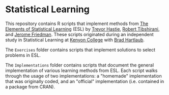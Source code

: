 # Statistical Learning
This repository contains R scripts that implement methods from [The Elements of Statistical Learning](http://statweb.stanford.edu/~tibs/ElemStatLearn/) (ESL) by [Trevor Hastie](http://web.stanford.edu/~hastie/), [Robert Tibshirani](http://statweb.stanford.edu/~tibs/), and [Jerome Friedman](https://statweb.stanford.edu/~jhf/). These scripts originated during an independent study in Statistical Learning at [Kenyon College](http://www.kenyon.edu/academics/departments-programs/mathematics/) with [Brad Hartlaub](http://www2.kenyon.edu/Depts/Math/hartlaub/).

The `Exercises` folder contains scripts that implement solutions to select problems in ESL.

The `Implementations` folder contains scripts that document the general implementation of various learning methods from ESL. Each script walks through the usage of two implementations: a "homemade" implementation that was originally coded, and an "official" implementation (i.e. contained in a package from CRAN). 
